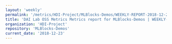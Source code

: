 ```yaml
---
layout: 'weekly'
permalink: '/metrics/HDI-Project/MLBlocks-Demos/WEEKLY-REPORT-2018-12-23'
title: 'DAI Lab OSS Metrics Metrics report for MLBlocks-Demos | WEEKLY-REPORT-2018-12-23'
organization: 'HDI-Project'
repository: 'MLBlocks-Demos'
current_date: '2018-12-23'
---
```

